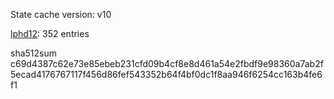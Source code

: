 State cache version: v10

[lphd12](https://github.com/lphd12): 352 entries

sha512sum c69d4387c62e73e85ebeb231cfd09b4cf8e8d461a54e2fbdf9e98360a7ab2f5ecad4176767117f456d86fef543352b64f4bf0dc1f8aa946f6254cc163b4fe6f1
